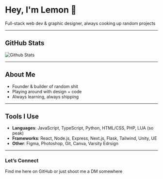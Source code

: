 # Hey, I'm Lemon 👋

Full-stack web dev & graphic designer, always cooking up random projects 

---

##  GitHub Stats
![Github Stats](https://greptile-stats.vercel.app/api/widget/lemontsx/stats)

---

## About Me
- Founder & builder of random shit 
- Playing around with design + code 
- Always learning, always shipping 

---

##  Tools I Use
- **Languages**: JavaScript, TypeScript, Python, HTML/CSS, PHP, LUA (so peak)
- **Frameworks**: React, Node.js, Express, Next.js, Flask, Tailwind, Unity, UE
- **Other**: Figma, Photoshop, Git, Canva, Varsity Edrsign

---

###  Let’s Connect
Find me here on GitHub or just shoot me a DM somewhere 
